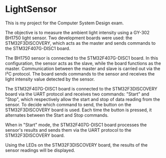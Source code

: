 # LightSensor

This is my project for the Computer System Design exam.

The objective is to measure the ambient light intensity using a GY-302 BH1750 light sensor. Two development boards were used: the STM32F3DISCOVERY, which acts as the master and sends commands to the STM32F407G-DISC1 board.

The BH1750 sensor is connected to the STM32F407G-DISC1 board. In this configuration, the sensor acts as the slave, while the board functions as the master. Communication between the master and slave is carried out via the I²C protocol. The board sends commands to the sensor and receives the light intensity value detected by the sensor.

The STM32F407G-DISC1 board is connected to the STM32F3DISCOVERY board via the UART protocol and receives two commands: "Start" and "Stop", which respectively allow the start and stop of data reading from the sensor. To decide which command to send, the button on the STM32F3DISCOVERY board is used. Each time the button is pressed, it alternates between the Start and Stop commands.

When in "Start" mode, the STM32F407G-DISC1 board processes the sensor's results and sends them via the UART protocol to the STM32F3DISCOVERY board.

Using the LEDs on the STM32F3DISCOVERY board, the results of the sensor readings will be displayed.
